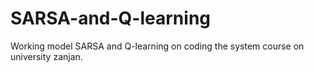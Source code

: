 # SARSA-and-Q-learning
Working model SARSA and Q-learning on coding the system course on university zanjan.
